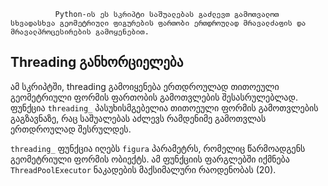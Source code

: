               Python-ის ეს სკრიპტი საშუალებას გაძლევთ გამოთვალოთ სხვადასხვა გეომეტრიული ფიგურების ფართობი ერთდროულად მრავალძაფის და მრავალპროცესირების გამოყენებით.

## Threading განხორციელება

ამ სკრიპტში, threading გამოიყენება ერთდროულად თითოეული გეომეტრიული ფორმის ფართობის გამოთვლების შესასრულებლად. ფუნქცია `threading_` პასუხისმგებელია თითოეული ფორმის გამოთვლების გაგზავნაზე, რაც საშუალებას აძლევს რამდენიმე გამოთვლას ერთდროულად შესრულდეს.

`threading_` ფუნქცია იღებს `figura` პარამეტრს, რომელიც წარმოადგენს გეომეტრიული ფორმის ობიექტს. ამ ფუნქციის ფარგლებში იქმნება `ThreadPoolExecutor` ნაკადების მაქსიმალური რაოდენობას (20).
